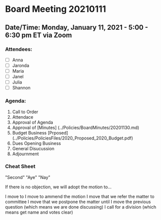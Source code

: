 # Board Meeting 20210111

## Date/Time: Monday, January 11, 2021 - 5:00 - 6:30 pm ET via Zoom

### Attendees: 

- [ ] Anna
- [ ] Jaronda
- [ ] Maria 
- [ ] Janel
- [ ] Julia
- [ ] Shannon

### Agenda:
1. Call to Order
2. Attendace
3. Approval of Agenda
4. Approval of [Minutes] (../Policies/BoardMinutes/20201130.md)
5. Budget Business [Prposed] (../Policies/PoliciesFiles/2020_Proposed_2020_Budget.pdf)
6. Dues Opening Business
7. General Disucussion
8. Adjournment


### Cheat Sheet

"Second"
"Aye"
"Nay"

If there is no objection, we will adopt the motion to...

I move to
I move to ammend the motion
I move that we refer the matter to committee
I move that we postpone the matter until
I move the previous question (which means we are done discussing)
I call for a division (which means get name and votes clear)




